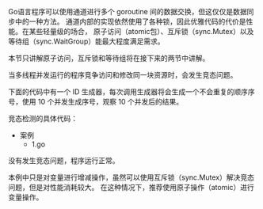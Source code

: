Go语言程序可以使用通道进行多个 goroutine 间的数据交换，但这仅仅是数据同步中的一种方法。
通道内部的实现依然使用了各种锁，因此优雅代码的代价是性能。在某些轻量级的场合，
原子访问（atomic包）、互斥锁（sync.Mutex）以及等待组（sync.WaitGroup）能最大程度满足需求。

本节只讲解原子访问，互斥锁和等待组将在接下来的两节中讲解。

当多线程并发运行的程序竞争访问和修改同一块资源时，会发生竞态问题。

下面的代码中有一个 ID 生成器，每次调用生成器将会生成一个不会重复的顺序序号，使用 10 个并发生成序号，观察 10 个并发后的结果。

竞态检测的具体代码：
 + 案例
    * 1.go 

没有发生竞态问题，程序运行正常。

本例中只是对变量进行增减操作，虽然可以使用互斥锁（sync.Mutex）解决竞态问题，但是对性能消耗较大。
在这种情况下，推荐使用原子操作（atomic）进行变量操作。   
